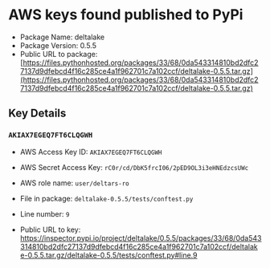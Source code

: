 # AWS keys found published to PyPi

* Package Name: deltalake
* Package Version: 0.5.5
* Public URL to package: [https://files.pythonhosted.org/packages/33/68/0da543314810bd2dfc27137d9dfebcd4f16c285ce4a1f962701c7a102ccf/deltalake-0.5.5.tar.gz](https://files.pythonhosted.org/packages/33/68/0da543314810bd2dfc27137d9dfebcd4f16c285ce4a1f962701c7a102ccf/deltalake-0.5.5.tar.gz)

## Key Details

### `AKIAX7EGEQ7FT6CLQGWH`

* AWS Access Key ID: `AKIAX7EGEQ7FT6CLQGWH`
* AWS Secret Access Key: `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` 
* AWS role name: `user/deltars-ro`
* File in package: `deltalake-0.5.5/tests/conftest.py`
* Line number: `9`

* Public URL to key: https://inspector.pypi.io/project/deltalake/0.5.5/packages/33/68/0da543314810bd2dfc27137d9dfebcd4f16c285ce4a1f962701c7a102ccf/deltalake-0.5.5.tar.gz/deltalake-0.5.5/tests/conftest.py#line.9


